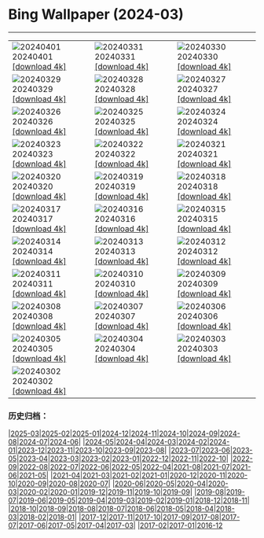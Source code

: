 # Bing Wallpaper (2024-03)
**************

<table><tr><td><img class="wallpaper" src="https://www.bing.com/th?id=OHR.HungarianEggs_EN-US3026213374_1920x1080.jpg" alt="20240401"> 20240401 <a class="wallpaper_link" href="https://www.bing.com/th?id=OHR.HungarianEggs_EN-US3026213374_UHD.jpg">[download 4k]</a></td><td><img class="wallpaper" src="https://www.bing.com/th?id=OHR.SleepySloth_EN-US2834457510_1920x1080.jpg" alt="20240331"> 20240331 <a class="wallpaper_link" href="https://www.bing.com/th?id=OHR.SleepySloth_EN-US2834457510_UHD.jpg">[download 4k]</a></td><td><img class="wallpaper" src="https://www.bing.com/th?id=OHR.SouthStackLight_EN-US2733077237_1920x1080.jpg" alt="20240330"> 20240330 <a class="wallpaper_link" href="https://www.bing.com/th?id=OHR.SouthStackLight_EN-US2733077237_UHD.jpg">[download 4k]</a></td></tr><tr><td><img class="wallpaper" src="https://www.bing.com/th?id=OHR.ShanghaiBlossoms_EN-US2613653434_1920x1080.jpg" alt="20240329"> 20240329 <a class="wallpaper_link" href="https://www.bing.com/th?id=OHR.ShanghaiBlossoms_EN-US2613653434_UHD.jpg">[download 4k]</a></td><td><img class="wallpaper" src="https://www.bing.com/th?id=OHR.TeatroColon_EN-US2518867279_1920x1080.jpg" alt="20240328"> 20240328 <a class="wallpaper_link" href="https://www.bing.com/th?id=OHR.TeatroColon_EN-US2518867279_UHD.jpg">[download 4k]</a></td><td><img class="wallpaper" src="https://www.bing.com/th?id=OHR.HangRaiVietnam_EN-US2418713642_1920x1080.jpg" alt="20240327"> 20240327 <a class="wallpaper_link" href="https://www.bing.com/th?id=OHR.HangRaiVietnam_EN-US2418713642_UHD.jpg">[download 4k]</a></td></tr><tr><td><img class="wallpaper" src="https://www.bing.com/th?id=OHR.ColorfulHoli_EN-US2354988297_1920x1080.jpg" alt="20240326"> 20240326 <a class="wallpaper_link" href="https://www.bing.com/th?id=OHR.ColorfulHoli_EN-US2354988297_UHD.jpg">[download 4k]</a></td><td><img class="wallpaper" src="https://www.bing.com/th?id=OHR.WhiteEyes_EN-US2249866810_1920x1080.jpg" alt="20240325"> 20240325 <a class="wallpaper_link" href="https://www.bing.com/th?id=OHR.WhiteEyes_EN-US2249866810_UHD.jpg">[download 4k]</a></td><td><img class="wallpaper" src="https://www.bing.com/th?id=OHR.AmazonClouds_EN-US2049846873_1920x1080.jpg" alt="20240324"> 20240324 <a class="wallpaper_link" href="https://www.bing.com/th?id=OHR.AmazonClouds_EN-US2049846873_UHD.jpg">[download 4k]</a></td></tr><tr><td><img class="wallpaper" src="https://www.bing.com/th?id=OHR.WaikatoWater_EN-US1360247236_1920x1080.jpg" alt="20240323"> 20240323 <a class="wallpaper_link" href="https://www.bing.com/th?id=OHR.WaikatoWater_EN-US1360247236_UHD.jpg">[download 4k]</a></td><td><img class="wallpaper" src="https://www.bing.com/th?id=OHR.BwindiNationalForest_EN-US3376071902_1920x1080.jpg" alt="20240322"> 20240322 <a class="wallpaper_link" href="https://www.bing.com/th?id=OHR.BwindiNationalForest_EN-US3376071902_UHD.jpg">[download 4k]</a></td><td><img class="wallpaper" src="https://www.bing.com/th?id=OHR.CherryBlossomsDC_EN-US3285783737_1920x1080.jpg" alt="20240321"> 20240321 <a class="wallpaper_link" href="https://www.bing.com/th?id=OHR.CherryBlossomsDC_EN-US3285783737_UHD.jpg">[download 4k]</a></td></tr><tr><td><img class="wallpaper" src="https://www.bing.com/th?id=OHR.SpringFrog_EN-US7109699294_1920x1080.jpg" alt="20240320"> 20240320 <a class="wallpaper_link" href="https://www.bing.com/th?id=OHR.SpringFrog_EN-US7109699294_UHD.jpg">[download 4k]</a></td><td><img class="wallpaper" src="https://www.bing.com/th?id=OHR.ElephantRock_EN-US2340789308_1920x1080.jpg" alt="20240319"> 20240319 <a class="wallpaper_link" href="https://www.bing.com/th?id=OHR.ElephantRock_EN-US2340789308_UHD.jpg">[download 4k]</a></td><td><img class="wallpaper" src="https://www.bing.com/th?id=OHR.StFiniansBay_EN-US2242323244_1920x1080.jpg" alt="20240318"> 20240318 <a class="wallpaper_link" href="https://www.bing.com/th?id=OHR.StFiniansBay_EN-US2242323244_UHD.jpg">[download 4k]</a></td></tr><tr><td><img class="wallpaper" src="https://www.bing.com/th?id=OHR.BambooPanda_EN-US2038899729_1920x1080.jpg" alt="20240317"> 20240317 <a class="wallpaper_link" href="https://www.bing.com/th?id=OHR.BambooPanda_EN-US2038899729_UHD.jpg">[download 4k]</a></td><td><img class="wallpaper" src="https://www.bing.com/th?id=OHR.AnzaBorregoBloom_EN-US1951730180_1920x1080.jpg" alt="20240316"> 20240316 <a class="wallpaper_link" href="https://www.bing.com/th?id=OHR.AnzaBorregoBloom_EN-US1951730180_UHD.jpg">[download 4k]</a></td><td><img class="wallpaper" src="https://www.bing.com/th?id=OHR.AyutthayaTree_EN-US1871119120_1920x1080.jpg" alt="20240315"> 20240315 <a class="wallpaper_link" href="https://www.bing.com/th?id=OHR.AyutthayaTree_EN-US1871119120_UHD.jpg">[download 4k]</a></td></tr><tr><td><img class="wallpaper" src="https://www.bing.com/th?id=OHR.MagadiFlamingos_EN-US1720896379_1920x1080.jpg" alt="20240314"> 20240314 <a class="wallpaper_link" href="https://www.bing.com/th?id=OHR.MagadiFlamingos_EN-US1720896379_UHD.jpg">[download 4k]</a></td><td><img class="wallpaper" src="https://www.bing.com/th?id=OHR.BryceSnow_EN-US1471442313_1920x1080.jpg" alt="20240313"> 20240313 <a class="wallpaper_link" href="https://www.bing.com/th?id=OHR.BryceSnow_EN-US1471442313_UHD.jpg">[download 4k]</a></td><td><img class="wallpaper" src="https://www.bing.com/th?id=OHR.SleepyKoala_EN-US1399776436_1920x1080.jpg" alt="20240312"> 20240312 <a class="wallpaper_link" href="https://www.bing.com/th?id=OHR.SleepyKoala_EN-US1399776436_UHD.jpg">[download 4k]</a></td></tr><tr><td><img class="wallpaper" src="https://www.bing.com/th?id=OHR.BeaumontClock_EN-US1267001824_1920x1080.jpg" alt="20240311"> 20240311 <a class="wallpaper_link" href="https://www.bing.com/th?id=OHR.BeaumontClock_EN-US1267001824_UHD.jpg">[download 4k]</a></td><td><img class="wallpaper" src="https://www.bing.com/th?id=OHR.BistiBlue_EN-US1090853434_1920x1080.jpg" alt="20240310"> 20240310 <a class="wallpaper_link" href="https://www.bing.com/th?id=OHR.BistiBlue_EN-US1090853434_UHD.jpg">[download 4k]</a></td><td><img class="wallpaper" src="https://www.bing.com/th?id=OHR.TateLightUp_EN-US0656439011_1920x1080.jpg" alt="20240309"> 20240309 <a class="wallpaper_link" href="https://www.bing.com/th?id=OHR.TateLightUp_EN-US0656439011_UHD.jpg">[download 4k]</a></td></tr><tr><td><img class="wallpaper" src="https://www.bing.com/th?id=OHR.TarragonaSpain_EN-US4664908149_1920x1080.jpg" alt="20240308"> 20240308 <a class="wallpaper_link" href="https://www.bing.com/th?id=OHR.TarragonaSpain_EN-US4664908149_UHD.jpg">[download 4k]</a></td><td><img class="wallpaper" src="https://www.bing.com/th?id=OHR.WahclellaFalls_EN-US4371863309_1920x1080.jpg" alt="20240307"> 20240307 <a class="wallpaper_link" href="https://www.bing.com/th?id=OHR.WahclellaFalls_EN-US4371863309_UHD.jpg">[download 4k]</a></td><td><img class="wallpaper" src="https://www.bing.com/th?id=OHR.BangkokCircle_EN-US4243452532_1920x1080.jpg" alt="20240306"> 20240306 <a class="wallpaper_link" href="https://www.bing.com/th?id=OHR.BangkokCircle_EN-US4243452532_UHD.jpg">[download 4k]</a></td></tr><tr><td><img class="wallpaper" src="https://www.bing.com/th?id=OHR.ArenalCostaRica_EN-US4075825664_1920x1080.jpg" alt="20240305"> 20240305 <a class="wallpaper_link" href="https://www.bing.com/th?id=OHR.ArenalCostaRica_EN-US4075825664_UHD.jpg">[download 4k]</a></td><td><img class="wallpaper" src="https://www.bing.com/th?id=OHR.KrugerLeopard_EN-US3980767237_1920x1080.jpg" alt="20240304"> 20240304 <a class="wallpaper_link" href="https://www.bing.com/th?id=OHR.KrugerLeopard_EN-US3980767237_UHD.jpg">[download 4k]</a></td><td><img class="wallpaper" src="https://www.bing.com/th?id=OHR.ModicaItaly_EN-US3843446204_1920x1080.jpg" alt="20240303"> 20240303 <a class="wallpaper_link" href="https://www.bing.com/th?id=OHR.ModicaItaly_EN-US3843446204_UHD.jpg">[download 4k]</a></td></tr><tr><td><img class="wallpaper" src="https://www.bing.com/th?id=OHR.SuffrageParade_EN-US3648247280_1920x1080.jpg" alt="20240302"> 20240302 <a class="wallpaper_link" href="https://www.bing.com/th?id=OHR.SuffrageParade_EN-US3648247280_UHD.jpg">[download 4k]</a></td><td></td><td></td></tr></table>

### 历史归档：

|[2025-03](/../2025-03/2025-03.md)|[2025-02](/../2025-02/2025-02.md)|[2025-01](/../2025-01/2025-01.md)|[2024-12](/../2024-12/2024-12.md)|[2024-11](/../2024-11/2024-11.md)|[2024-10](/../2024-10/2024-10.md)|[2024-09](/../2024-09/2024-09.md)|[2024-08](/../2024-08/2024-08.md)|[2024-07](/../2024-07/2024-07.md)|[2024-06](/../2024-06/2024-06.md)|
|[2024-05](/../2024-05/2024-05.md)|[2024-04](/../2024-04/2024-04.md)|[2024-03](/2024-03.md)|[2024-02](/../2024-02/2024-02.md)|[2024-01](/../2024-01/2024-01.md)|[2023-12](/../2023-12/2023-12.md)|[2023-11](/../2023-11/2023-11.md)|[2023-10](/../2023-10/2023-10.md)|[2023-09](/../2023-09/2023-09.md)|[2023-08](/../2023-08/2023-08.md)|
|[2023-07](/../2023-07/2023-07.md)|[2023-06](/../2023-06/2023-06.md)|[2023-05](/../2023-05/2023-05.md)|[2023-04](/../2023-04/2023-04.md)|[2023-03](/../2023-03/2023-03.md)|[2023-02](/../2023-02/2023-02.md)|[2023-01](/../2023-01/2023-01.md)|[2022-12](/../2022-12/2022-12.md)|[2022-11](/../2022-11/2022-11.md)|[2022-10](/../2022-10/2022-10.md)|
|[2022-09](/../2022-09/2022-09.md)|[2022-08](/../2022-08/2022-08.md)|[2022-07](/../2022-07/2022-07.md)|[2022-06](/../2022-06/2022-06.md)|[2022-05](/../2022-05/2022-05.md)|[2022-04](/../2022-04/2022-04.md)|[2021-08](/../2021-08/2021-08.md)|[2021-07](/../2021-07/2021-07.md)|[2021-06](/../2021-06/2021-06.md)|[2021-05](/../2021-05/2021-05.md)|
|[2021-04](/../2021-04/2021-04.md)|[2021-03](/../2021-03/2021-03.md)|[2021-02](/../2021-02/2021-02.md)|[2021-01](/../2021-01/2021-01.md)|[2020-12](/../2020-12/2020-12.md)|[2020-11](/../2020-11/2020-11.md)|[2020-10](/../2020-10/2020-10.md)|[2020-09](/../2020-09/2020-09.md)|[2020-08](/../2020-08/2020-08.md)|[2020-07](/../2020-07/2020-07.md)|
|[2020-06](/../2020-06/2020-06.md)|[2020-05](/../2020-05/2020-05.md)|[2020-04](/../2020-04/2020-04.md)|[2020-03](/../2020-03/2020-03.md)|[2020-02](/../2020-02/2020-02.md)|[2020-01](/../2020-01/2020-01.md)|[2019-12](/../2019-12/2019-12.md)|[2019-11](/../2019-11/2019-11.md)|[2019-10](/../2019-10/2019-10.md)|[2019-09](/../2019-09/2019-09.md)|
|[2019-08](/../2019-08/2019-08.md)|[2019-07](/../2019-07/2019-07.md)|[2019-06](/../2019-06/2019-06.md)|[2019-05](/../2019-05/2019-05.md)|[2019-04](/../2019-04/2019-04.md)|[2019-03](/../2019-03/2019-03.md)|[2019-02](/../2019-02/2019-02.md)|[2019-01](/../2019-01/2019-01.md)|[2018-12](/../2018-12/2018-12.md)|[2018-11](/../2018-11/2018-11.md)|
|[2018-10](/../2018-10/2018-10.md)|[2018-09](/../2018-09/2018-09.md)|[2018-08](/../2018-08/2018-08.md)|[2018-07](/../2018-07/2018-07.md)|[2018-06](/../2018-06/2018-06.md)|[2018-05](/../2018-05/2018-05.md)|[2018-04](/../2018-04/2018-04.md)|[2018-03](/../2018-03/2018-03.md)|[2018-02](/../2018-02/2018-02.md)|[2018-01](/../2018-01/2018-01.md)|
|[2017-12](/../2017-12/2017-12.md)|[2017-11](/../2017-11/2017-11.md)|[2017-10](/../2017-10/2017-10.md)|[2017-09](/../2017-09/2017-09.md)|[2017-08](/../2017-08/2017-08.md)|[2017-07](/../2017-07/2017-07.md)|[2017-06](/../2017-06/2017-06.md)|[2017-05](/../2017-05/2017-05.md)|[2017-04](/../2017-04/2017-04.md)|[2017-03](/../2017-03/2017-03.md)|
|[2017-02](/../2017-02/2017-02.md)|[2017-01](/../2017-01/2017-01.md)|[2016-12](/../2016-12/2016-12.md)